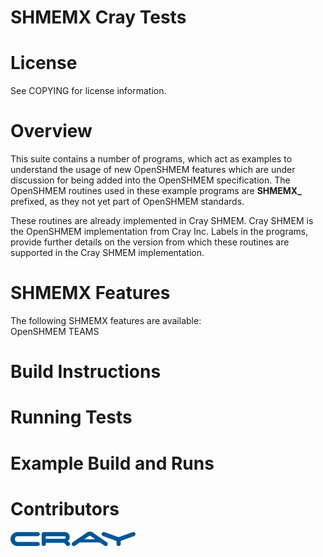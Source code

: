 # SHMEMX Cray Tests

# License

See COPYING for license information.


# Overview

This suite contains a number of programs, which act as examples to understand
the usage of new OpenSHMEM features which are under discussion for being added
into the OpenSHMEM specification. The OpenSHMEM routines used in these example
programs are **SHMEMX_** prefixed, as they not yet part of OpenSHMEM standards. 

These routines are already implemented in Cray SHMEM. Cray SHMEM is the
OpenSHMEM implementation from Cray Inc. Labels in the programs, provide further 
details on the version from which these routines are supported in the Cray SHMEM 
implementation. 


# SHMEMX Features

The following SHMEMX features are available:  
OpenSHMEM TEAMS  

# Build Instructions


# Running Tests


# Example Build and Runs


# Contributors
<img src="image/cray_logo.png" width="200">
